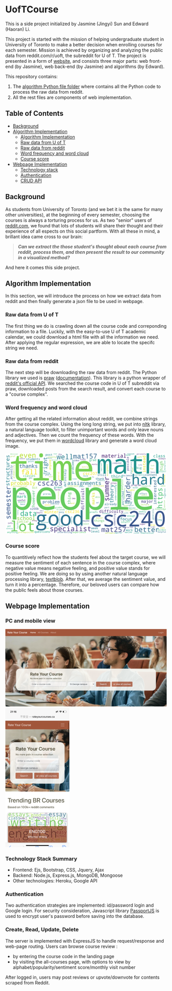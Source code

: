 # UofTCourse

This is a side project initialized by Jasmine (Jingyi) Sun and Edward (Haoran) Li. 

This project is started with the mission of helping undergraduate student in University of Toronto to make a better decision when enrolling courses for each semester. Mission is achieved by organizing and analyzing the public data from reddit.com/r/uoft, the subreddit for U of T. The project is presented in a form of [website](http://rateyourcourses.ca), and consists three major parts: web front-end (by Jasmine), web back-end (by Jasmine) and algorithms (by Edward). 

This repository contains:
1. The [algorithm Python file folder](CourseCloudFromReddit) where contains all the Python code to process the raw data from reddit.
2. All the rest files are components of web implementation.

## Table of Contents

- [Background](#background)
- [Algorithm Implementation](#algorithm-implementation)
    - [Algorithm Implementation](#algorithm-implementation)
    - [Raw data from U of T](#raw-data-from-u-of-t)
    - [Raw data from reddit](#raw-data-from-reddit)
    - [Word frequency and word cloud](word-frequency-and-word-cloud)
    - [Course score](#course-score)
- [Webpage Implementation](#Webpage-Implementation)
    - [Technology stack](#Technology-Stack-Summary)
    - [Authentication](#authentication)
    - [CRUD API](#CRUD-API)

## Background

As students from University of Toronto (and we bet it is the same for many other universities), at the beginning of every semester, choosing the courses is always a torturing process for us. As two "senior" users of [reddit.com](http://reddit.com), we found that lots of students will share their thought and their experience of all espects on this social partform. With all these in mind, a brillant idea came cross to our brain: 

> ***Can we extract the those student's thought about each course from reddit, process them, and then present the result to our community in a visualized method?*** 

And here it comes this side project.

## Algorithm Implementation

In this section, we will introduce the process on how we extract data from reddit and then finally generate a json file to be used in webpage.

### Raw data from U of T

The first thing we do is crawling down all the course code and correponding information to a file. Luckily, with the easy-to-use U of T academic calendar, we could download a html file with all the information we need. After applying the regular expression, we are able to locate the specifc string we need. 

### Raw data from reddit

The next step will be downloading the raw data from reddit. The Python library we used is [praw](https://github.com/praw-dev/praw) ([documentation](https://praw.readthedocs.io/en/latest/)). This library is a python wrapper of [reddit's official API](https://www.reddit.com/dev/api/). We searched the course code in U of T subreddit via praw, downloaded posts from the search result, and convert each course to a "course complex".

### Word frequency and word cloud

After getting all the related information about reddit, we combine strings from the course complex. Using the long long string, we put into [nltk](https://www.nltk.org) library, a natural language toolkit, to filter unimportant words and only leave nouns and adjectives. Then we count the frequency of these words. With the frequency, we put them in [wordcloud](https://amueller.github.io/word_cloud/) library and generate a word cloud image.

![WordCloud](public/Wordcloud_image/CSC265.png)

### Course score

To quantitively reflect how the students feel about the target course, we will measure the sentiment of each sentence in the course complex, where negative value means negative feeling, and positive value stands for positive feeling. We are doing so by using another natural language processing library, [textblob](https://textblob.readthedocs.io/en/dev/). After that, we average the sentiment value, and turn it into a percentage. Therefore, our beloved users can compare how the public feels about those courses.

## Webpage Implementation

### PC and mobile view

![PC-view](public/pc_view.png)
<img src="public/mobile_view.PNG" width="200">

### Technology Stack Summary
- Frontend:  Ejs, Bootstrap, CSS, Jquery, Ajax
- Backend: Node.js, Express.js, MongoDB, Mongoose
- Other technologies: Heroku, Google API

### Authentication

Two authentication strategies are implemented:  id/password login and Google login. For security consideration, Javascript library [PassportJS](http://www.passportjs.org/) is used to encrypt user's password before saving into the database.


### Create, Read, Update, Delete

The server is implemented with ExpressJS to handle request/response and web-page routing. Users can browse course review :
- by entering the course code in the landing page
- by visiting the all-courses page, with options to view by alphabet/popularity/sentiment score/monthly visit number

After logged in, users may post reviews or upvote/downvote for contents scraped from Reddit.





